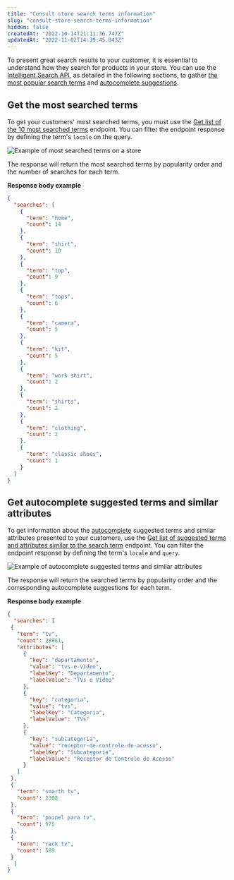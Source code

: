 ```yaml
---
title: "Consult store search terms information"
slug: "consult-store-search-terms-information"
hidden: false
createdAt: "2022-10-14T21:11:36.747Z"
updatedAt: "2022-11-02T14:39:45.843Z"
---
```


To present great search results to your customer, it is essential to understand how they search for products in your store. You can use the [Intelligent Search API](https://developers.vtex.com/vtex-rest-api/reference/intelligent-search-api-overview), as detailed in the following sections, to gather [the most popular search terms](#get-the-most-searched-terms) and [autocomplete suggestions](#get-autocomplete-suggested-terms-and-similar-attributes).

## Get the most searched terms

To get your customers' most searched terms, you must use the [Get list of the 10 most searched terms](https://developers.vtex.com/vtex-rest-api/reference/get_top-searches) endpoint. You can filter the endpoint response by defining the term's `locale` on the query.

![Example of most searched terms on a store](https://cdn.jsdelivr.net/gh/vtexdocs/dev-portal-content@main/docs/guides/Search/consult-store-search-terms-information-0_14.png)

The response will return the most searched terms by popularity order and the number of searches for each term.

**Response body example**

```json
{
  "searches": [
    {
      "term": "home",
      "count": 14
    },
    {
      "term": "shirt",
      "count": 10
    },
    {
      "term": "top",
      "count": 9
    },
    {
      "term": "tops",
      "count": 6
    },
    {
      "term": "camera",
      "count": 5
    },
    {
      "term": "kit",
      "count": 5
    },
    {
      "term": "work shirt",
      "count": 2
    },
    {
      "term": "shirts",
      "count": 2
    },
    {
      "term": "clothing",
      "count": 2
    },
    {
      "term": "classic shoes",
      "count": 1
    }
  ]
}
```

## Get autocomplete suggested terms and similar attributes

To get information about the [autocomplete](https://developers.vtex.com/vtex-developer-docs/docs/vtex-search-autocomplete) suggested terms and similar attributes presented to your customers, use the [Get list of suggested terms and attributes similar to the search term](https://developers.vtex.com/vtex-rest-api/reference/get_autocomplete-suggestions) endpoint. You can filter the endpoint response by defining the term's `locale` and `query`.

![Example of autocomplete suggested terms and similar attributes](https://cdn.jsdelivr.net/gh/vtexdocs/dev-portal-content@main/docs/guides/Search/consult-store-search-terms-information-1_71.png)

The response will return the searched terms by popularity order and the corresponding autocomplete suggestions for each term.

**Response body example**

```json
{
  "searches": [
 {
   "term": "tv",
   "count": 28861,
   "attributes": [
     {
       "key": "departamento",
       "value": "tvs-e-video",
       "labelKey": "Departamento",
       "labelValue": "TVs e Vídeo"
     },
     {
       "key": "categoria",
       "value": "tvs",
       "labelKey": "Categoria",
       "labelValue": "TVs"
     },
     {
       "key": "subcategoria",
       "value": "receptor-de-controle-de-acesso",
       "labelKey": "Subcategoria",
       "labelValue": "Receptor de Controle de Acesso"
     }
   ]
 },
 {
   "term": "smarth tv",
   "count": 2308
 },
 {
   "term": "painel para tv",
   "count": 975
 },
 {
   "term": "rack tv",
   "count": 589
 }
  ]
}
```
